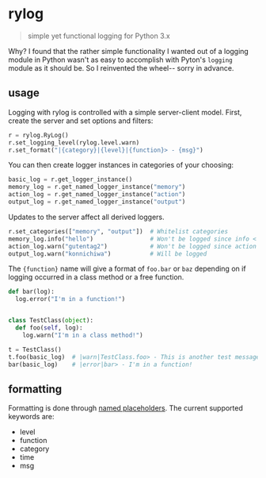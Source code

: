 # rylog

> simple yet functional logging for Python 3.x

Why?  I found that the rather simple functionality I wanted out of a logging module in Python wasn't as easy to accomplish with Pyton's `logging` module as it should be.  So I reinvented the wheel-- sorry in advance.

## usage
Logging with rylog is controlled with a simple server-client model.  First, create the server and set options and filters:

```python
r = rylog.RyLog()
r.set_logging_level(rylog.level.warn)
r.set_format("|{category}|{level}|{function}> - {msg}")
```

You can then create logger instances in categories of your choosing:
```python
basic_log = r.get_logger_instance()
memory_log = r.get_named_logger_instance("memory")
action_log = r.get_named_logger_instance("action")
output_log = r.get_named_logger_instance("output")
```

Updates to the server affect all derived loggers.
```python
r.set_categories(["memory", "output"])  # Whitelist categories
memory_log.info("hello")                # Won't be logged since info < warn
action_log.warn("gutentag2")            # Won't be logged since action isn't turned on
output_log.warn("konnichiwa")           # Will be logged
```

The `{function}` name will give a format of `foo.bar` or `baz` depending on if logging occurred in a class method or a free function.

```python
def bar(log):
  log.error("I'm in a function!")


class TestClass(object):
  def foo(self, log):
    log.warn("I'm in a class method!")

t = TestClass()
t.foo(basic_log)  # |warn|TestClass.foo> - This is another test message!
bar(basic_log)    # |error|bar> - I'm in a function!
```

## formatting
Formatting is done through [named placeholders](https://pyformat.info/#named_placeholders).  The current supported keywords are:
* level
* function
* category
* time
* msg
